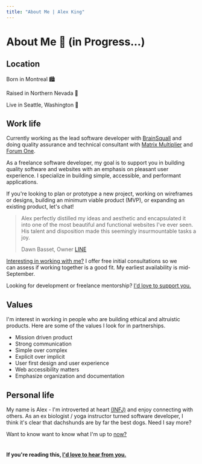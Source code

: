 ```yaml
---
title: "About Me | Alex King"
---
```


# **About Me** 👋 (in Progress...)

## Location

Born in Montreal 🏙

Raised in Northern Nevada 🌄

Live in Seattle, Washington 🌇

## Work life

Currently working as the lead software developer with <a href="https://brainsquall.co" target="_blank" rel="noopener noreferrer">BrainSquall</a> and doing quality assurance and technical consultant with <a href="https://matrixmultiplier.com" target="_blank" rel="noopener noreferrer">Matrix Multiplier</a> and <a href="https://forumone.com" target="_blank" rel="noopener noreferrer">Forum One</a>.

As a freelance software developer, my goal is to support you in building quality software and websites with an emphasis on pleasant user experience. I specialize in building simple, accessible, and performant applications.

If you're looking to plan or prototype a new project, working on wireframes or designs, building an minimum viable product (MVP), or expanding an existing product, let's chat!

> Alex perfectly distilled my ideas and aesthetic and encapsulated it into one of the most beautiful and functional websites I've ever seen. His talent and disposition made this seemingly insurmountable tasks a joy.
>
> Dawn Basset, Owner [LINE](/writing/line)

[Interesting in working with me?](/contact) I offer free initial consultations so we can assess if working together is a good fit. My earliest availability is mid-September.

Looking for development or freelance mentorship? [I'd love to support you.](/contact)

## Values

I'm interest in working in people who are building ethical and altruistic products. Here are some of the values I look for in partnerships.

- Mission driven product
- Strong communication
- Simple over complex
- Explicit over implicit
- User first design and user experience
- Web accessibility matters
- Emphasize organization and documentation

<!-- > Insert testimonial here.
>
> Mark Bullard, Founder [BrainSquall](/writing/brainsquall) -->

<!-- Testimonial - Corinne -->

## Personal life

My name is Alex - I'm introverted at heart <a href="https://www.16personalities.com/infj-personality" target="_blank" rel="noopener noreferrer">(INFJ)</a> and enjoy connecting with others. As an ex biologist / yoga instructor turned software developer, I think it's clear that dachshunds are by far the best dogs. Need I say more?

Want to know want to know what I'm up to [now?](/now)

<!-- A theme that runs through my actions is simplicity.

Continued learning and balance. I write, share, and mentor others so I can continue to learn and grow. -->

#### <br/> If you're reading this, [I'd love to hear from you.](/contact)
